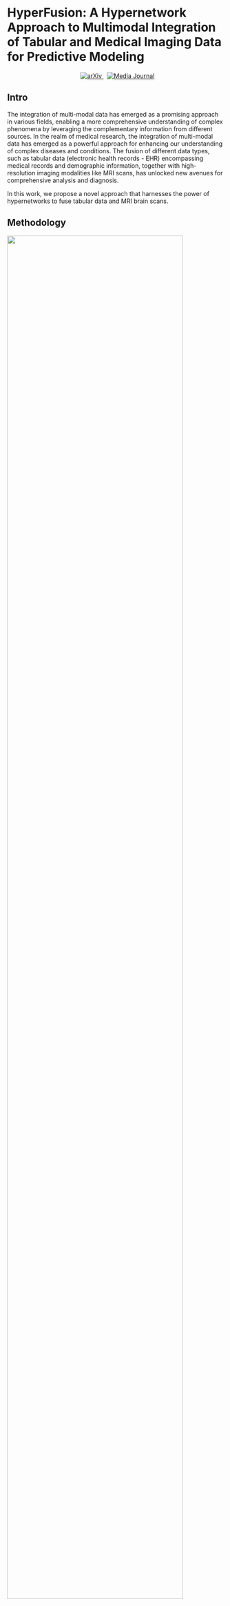 # HyperFusion: A Hypernetwork Approach to Multimodal Integration of Tabular and Medical Imaging Data for Predictive Modeling

<p align="center">
  <a href='https://arxiv.org/abs/2403.13319' style='padding-left: 0.5rem;'>
    <img src='https://img.shields.io/badge/arXiv-2403.13319-brightgreen' alt='arXiv'>
  </a>
  <a href='https://www.sciencedirect.com/science/article/pii/S1361841525000519' style='padding-left: 0.5rem;'>
    <img src='https://img.shields.io/badge/Media.Journal-2025.103503-red' alt='Media Journal'>
  </a>
</p>

## Intro
The integration of multi-modal data has emerged as a promising approach in various fields, enabling a more comprehensive understanding of 
complex phenomena by leveraging the complementary information from different sources. In the realm of medical research, the integration of 
multi-modal data has emerged as a powerful approach for enhancing our understanding of complex diseases and conditions. The fusion of different 
data types, such as tabular data (electronic health records - EHR) encompassing medical records and demographic information, together with 
high-resolution imaging modalities like MRI scans, has unlocked new avenues for comprehensive analysis and diagnosis.

In this work, we propose a novel approach that harnesses the power of hypernetworks to fuse tabular data and MRI brain scans.

## Methodology
<img src="https://github.com/daniel4725/HyperFusion/assets/95569050/bc6e8b2a-4103-403c-a16d-164ced34a4b4" width=90% height=90%>

Training a network, $\mathcal{H}$, to create the weights, $𝜃_\mathcal{H}$, of the main network, $\mathcal{P}_𝜃$. 
We use the tabular information as an input to the Hypernetwork ($T$) and the Primary network is an image processing CNN.

We demonstrate the versatility and efficacy of the proposed hypernetwork framework, named HyperFusion, through two distinct brain MRI analysis tasks: brain age prediction conditioned by the subject's sex and classification of subjects into Alzheimer's disease (AD), Mild Cognitive Impairment (MCI), and Cognitively Normal (CN) groups conditioned by their tabular data, which includes clinical measurements, as well as demographic and genetic information.

## Brain Age Prediction conditioned by sex
### Architecture + Results

<div style="display: flex; justify-content: space-between;">
  <img src="https://github.com/user-attachments/assets/11055daf-d12c-4585-aa39-bcfb5ddc2977" width="45%" height="45%">
  <img src="https://github.com/user-attachments/assets/3350bca5-75ba-4c97-bba3-3dc74ce19b1d" width=50% height=50%>
</div>

### AD classification
### Architecture + Results

<div style="display: flex; justify-content: space-between;">
  <img src="https://github.com/user-attachments/assets/defb9dfb-304b-4239-9ce5-7114b1e9b21e" width="37%" height="37%">
  <img src="https://github.com/daniel4725/HyperFusion/assets/95569050/085c5384-c335-4fa2-89e0-139552a514fb" width=70% height=70%>
</div>




